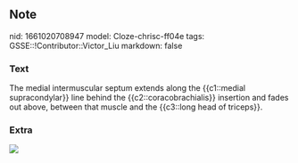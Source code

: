 ## Note
nid: 1661020708947
model: Cloze-chrisc-ff04e
tags: GSSE::!Contributor::Victor_Liu
markdown: false

### Text
The medial intermuscular septum extends along the {{c1::medial supracondylar}} line behind the {{c2::coracobrachialis}} insertion and fades out above, between that muscle and the {{c3::long head of triceps}}.

### Extra
<img src="C13-FF1-2.gif">
